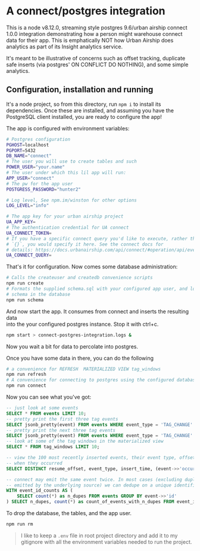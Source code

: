 # A connect/postgres integration

This is a node v8.12.0, streaming style postgres 9.6/urban airship connect 1.0.0
integration demonstrating how a person might warehouse connect data for
their app. This is emphatically NOT how Urban Airship does analytics as
part of its Insight analytics service.

It's meant to be illustrative of concerns such as offset tracking,
duplicate safe inserts (via postgres' ON CONFLICT DO NOTHING), and some simple
analytics.

## Configuration, installation and running

It's a node project, so from this directory, run `npm i` to install its
dependencies. Once these are installed, and assuming you have the PostgreSQL
client installed, you are ready to configure the app!


The app is configured with environment variables: 


```bash
# Postgres configuration
PGHOST=localhost
PGPORT=5432
DB_NAME="connect"
# The user you will use to create tables and such
POWER_USER="your.name"
# The user under which this lil app will run:
APP_USER="connect"
# The pw for the app user
POSTGRESS_PASSWORD="hunter2"

# Log level, See npm.im/winston for other options
LOG_LEVEL="info"

# The app key for your urban airship project
UA_APP_KEY=
# The authentication credential for UA connect
UA_CONNECT_TOKEN=
# If you have a specific connect query you'd like to execute, rather than just
# `{}`, you would specify it here. See the connect docs for 
# details: https://docs.urbanairship.com/api/connect/#operation/api/events/post/requestbody
UA_CONNECT_QUERY=
```

That's it for configuration. Now comes some database administration:

```bash
# Calls the createuser and createdb convenience scripts
npm run create 
# Formats the supplied schema.sql with your configured app user, and loads the 
# schema in the database
npm run schema
```

And now start the app. It consumes from connect and inserts the resulting data  
into the your configured postgres instance. Stop it with ctrl+c.

```bash
npm start > connect-postgres-integration.logs &
```

Now you wait a bit for data to percolate into postgres.

Once you have some data in there, you can do the following
```bash
# a convenience for REFRESH  MATERIALIZED VIEW tag_windows
npm run refresh
# A convenience for connecting to postgres using the configured database.
npm run connect
```

Now you can see what you've got:

```sql
-- just look at some events
SELECT * FROM events LIMIT 10; 
-- pretty print the first three tag events
SELECT jsonb_pretty(event) FROM events WHERE event_type = 'TAG_CHANGE' LIMIT 3;
-- pretty print the next three tag events
SELECT jsonb_pretty(event) FROM events WHERE event_type = 'TAG_CHANGE' LIMIT 3 offset 3;
-- look at some of the tag windows in the materialized view
SELECT * FROM tag_windows LIMIT 10;

-- view the 100 most recently inserted events, their event type, offset, and
-- when they occurred
SELECT DISTINCT resume_offset, event_type, insert_time, (event->>'occurred')::timestamp as occurred FROM events ORDER BY insert_time DESC LIMIT 100;

-- connect may emit the same event twice. In most cases (excluding duplicates
-- emitted by the underlying source) we can dedupe on a unique identifier
WITH event_id_counts AS (
    SELECT count(*) as n_dupes FROM events GROUP BY event->>'id'
) SELECT n_dupes, count(*) as count_of_events_with_n_dupes FROM event_id_counts GROUP BY n_dupes;
```

To drop the database, the tables, and the app user.
```bash
npm run rm
```

> I like to keep a `.env` file in root project directory and add it to my
> gitignore with all the environment variables needed to run the project. 
